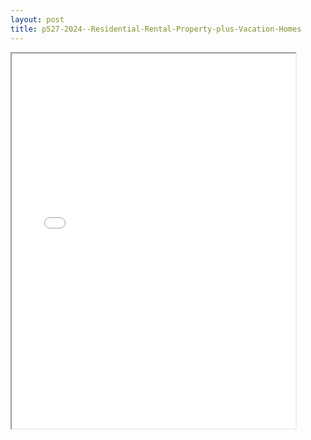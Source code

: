 ```yaml
---
layout: post
title: p527-2024--Residential-Rental-Property-plus-Vacation-Homes
---
```


<div class="pdf-container">
<iframe src="/ea//_pdf-2-md/p527-2024--Residential-Rental-Property-plus-Vacation-Homes.pdf" height="600" width="90%" allowFullScreen="true"></iframe>
</div>

